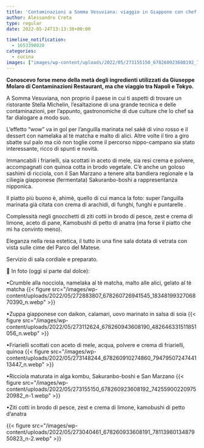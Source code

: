 ```yaml
---
title: 'Contaminazioni a Somma Vesuviana: viaggio in Giappone con chef Molaro'
author: Alessandro Creta
type: regular
date: 2022-05-24T13:13:38+00:00

timeline_notification:
  - 1653398020
categories:
  - cucina
images: ["images/wp-content/uploads/2022/05/273155150_678260923608192_7425590022097520982_n-2.webp"]
---
```

 

**Conoscevo forse meno della metà degli ingredienti utilizzati da Giuseppe Molaro di Contaminazioni Restaurant, ma che viaggio tra Napoli e Tokyo.**

A Somma Vesuviana, non proprio il paese in cui ti aspetti di trovare un ristorante Stella Michelin, l’esaltazione di una grande tecnica e delle contaminazioni, per l’appunto, gastronomiche di due culture che lo chef sa far dialogare a modo suo.

L’effetto “wow” va in gol per l’anguilla marinata nel sakè di vino rosso e il dessert con namelaka al tè matcha e malto di alici. Altre volte il tiro a giro sbatte sul palo ma ciò non toglie come il percorso nippo-campano sia stato interessante, ricco di spunti e novità.

Immancabili i friarielli, sia scottati in aceto di mele, sia resi crema e polvere, accompagnati con quinoa cotta in brodo vegetale. C’è anche un goloso sashimi di ricciola, con il San Marzano a tenere alta bandiera regionale e la ciliegia giapponese (fermentata) Sakuranbo-boshi a rappresentanza nipponica.&nbsp;

Il piatto più buono è, ahimè, quello di cui manca la foto: super l’anguilla marinata già citata con crema di arachidi, di funghi, funghi e puntarelle .

Complessità negli gnocchetti di ziti cotti in brodo di pesce, zest e crema di limone, aceto di pane, Kamobushi&nbsp;di petto di&nbsp;anatra (ma forse il piatto che mi ha convinto meno).

Eleganza nella resa estetica, il tutto in una fine sala dotata di vetrata con vista sulle cime del Parco del Matese.

Servizio di sala cordiale e preparato. 

📸 In foto (oggi si parte dal dolce):

•Crumble alla nocciola, namelaka al tè matcha, malto alle alici, gelato al tè matcha
{{< figure src="/images/wp-content/uploads/2022/05/272883807_678260726941545_1834819932706870390_n.webp" >}}
 

•Zuppa giapponese con daikon, calamari, uovo marinato in salsa di soia
{{< figure src="/images/wp-content/uploads/2022/05/273112624_678260943608190_482646331511851056_n.webp" >}}
 

  
•Friarielli scottati con aceto di mele, acqua, polvere e crema di friarielli, quinoa
{{< figure src="/images/wp-content/uploads/2022/05/273148244_678260910274860_7947950724744113447_n.webp" >}}
 

  
•Ricciola maturata in alga kombu, Sakuranbo-boshi e San Marzano
{{< figure src="/images/wp-content/uploads/2022/05/273155150_678260923608192_7425590022097520982_n-1.webp" >}}
 

  
•Ziti cotti in brodo di pesce, zest e crema di limone, kamobushi di petto d’anatra


{{< figure src="/images/wp-content/uploads/2022/05/273040461_678260933608191_7811398013487950823_n-2.webp" >}}
